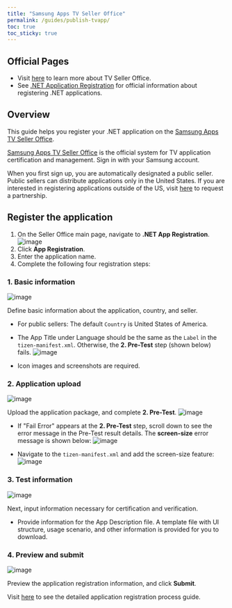 ```yaml
---
title: "Samsung Apps TV Seller Office"
permalink: /guides/publish-tvapp/
toc: true
toc_sticky: true
---
```


## Official Pages
- Visit [here](https://developer.samsung.com/tv/distribute/seller-office) to learn more about TV Seller Office.
- See [.NET Application Registration](https://developer.samsung.com/tv/distribute/seller-office/applications/net-application-registration) for official information about registering .NET applications.

## Overview
This guide helps you register your .NET application on the [Samsung Apps TV Seller Office](http://seller.samsungapps.com/tv/).

[Samsung Apps TV Seller Office](http://seller.samsungapps.com/tv/) is the official system for TV application certification and management. Sign in with your Samsung account.

When you first sign up, you are automatically designated a public seller. Public sellers can distribute applications only in the United States. If you are interested in registering applications outside of the US, visit [here](https://developer.samsung.com/tv/distribute/seller-office/membership/partnership-request/) to request a partnership.

## Register the application
1. On the Seller Office main page, navigate to **.NET App Registration**.
![image](https://user-images.githubusercontent.com/14328614/44450927-305de880-a62d-11e8-83e5-81fbd29874b6.png)
1. Click **App Registration**.
1. Enter the application name.
1. Complete the following four registration steps:

### 1. Basic information
  ![image](https://user-images.githubusercontent.com/14328614/44501291-a6af2900-a6c7-11e8-9e28-f833cb14182a.png)

  Define basic information about the application, country, and seller.
  - For public sellers: The default `Country` is United States of America.
  - The App Title under Language should be the same as the `Label` in the `tizen-manifest.xml`. Otherwise, the **2. Pre-Test** step (shown below) fails.
    ![image](https://user-images.githubusercontent.com/14328614/44458053-f3e7b800-a63f-11e8-85a7-ec124183d374.png)

  - Icon images and screenshots are required.

### 2. Application upload
  ![image](https://user-images.githubusercontent.com/14328614/44501323-c5152480-a6c7-11e8-9529-8ac7472b8fbf.png)

  Upload the application package, and complete **2. Pre-Test**.
  ![image](https://user-images.githubusercontent.com/14328614/44505465-76be5080-a6dc-11e8-907b-bb2e773827eb.png)

  - If "Fail Error" appears at the **2. Pre-Test** step, scroll down to see the error message in the Pre-Test result details. The **screen-size** error message is shown below:
  ![image]({{site.url}}{{site.baseurl}}/assets/images/guides/screensize_error.png)

  - Navigate to the `tizen-manifest.xml` and add the screen-size feature:
  ![image](https://user-images.githubusercontent.com/14328614/44458394-0adada00-a641-11e8-83b4-fbb415dfa4b1.png)

### 3. Test information
  ![image](https://user-images.githubusercontent.com/14328614/44501506-6ac89380-a6c8-11e8-8231-e6aca95a5f93.png)

  Next, input information necessary for certification and verification.
  - Provide information for the App Description file. A template file with UI structure, usage scenario, and other information is provided for you to download.

### 4. Preview and submit
  ![image](https://user-images.githubusercontent.com/14328614/44501554-af542f00-a6c8-11e8-85c5-160d4bd03aa4.png)

  Preview the application registration information, and click **Submit**.

Visit [here](https://developer.samsung.com/tv/distribute/seller-office/applications/application-registration) to see the detailed application registration process guide.
